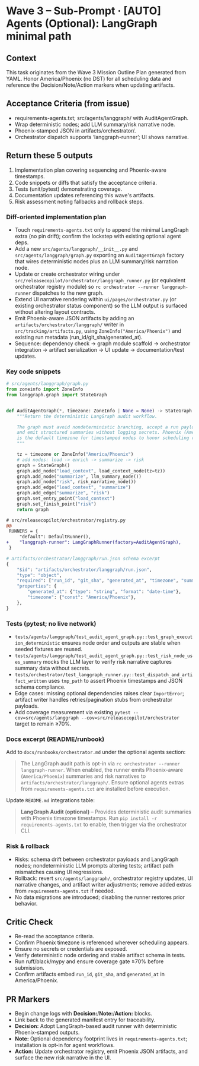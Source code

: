 # Wave 3 – Sub-Prompt · [AUTO] Agents (Optional): LangGraph minimal path

## Context
This task originates from the Wave 3 Mission Outline Plan generated from YAML. Honor America/Phoenix (no DST) for all scheduling data and reference the Decision/Note/Action markers when updating artifacts.

## Acceptance Criteria (from issue)
- requirements-agents.txt; src/agents/langgraph/ with AuditAgentGraph.
- Wrap deterministic nodes; add LLM summary/risk narrative node.
- Phoenix-stamped JSON in artifacts/orchestrator/.
- Orchestrator dispatch supports ‘langgraph-runner’; UI shows narrative.

## Return these 5 outputs
1. Implementation plan covering sequencing and Phoenix-aware timestamps.
2. Code snippets or diffs that satisfy the acceptance criteria.
3. Tests (unit/pytest) demonstrating coverage.
4. Documentation updates referencing this wave's artifacts.
5. Risk assessment noting fallbacks and rollback steps.

### Diff-oriented implementation plan
- Touch `requirements-agents.txt` only to append the minimal LangGraph extra (no pin drift); confirm the lockstep with existing optional agent deps.
- Add a new `src/agents/langgraph/__init__.py` and `src/agents/langgraph/graph.py` exporting an `AuditAgentGraph` factory that wires deterministic nodes plus an LLM summary/risk narration node.
- Update or create orchestrator wiring under `src/releasecopilot/orchestrator/langgraph_runner.py` (or equivalent orchestrator registry module) so `rc orchestrator --runner langgraph-runner` dispatches to the new graph.
- Extend UI narrative rendering within `ui/pages/orchestrator.py` (or existing orchestrator status component) so the LLM output is surfaced without altering layout contracts.
- Emit Phoenix-aware JSON artifacts by adding an `artifacts/orchestrator/langgraph/` writer in `src/tracking/artifacts.py`, using `ZoneInfo("America/Phoenix")` and existing run metadata (run_id/git_sha/generated_at).
- Sequence: dependency check → graph module scaffold → orchestrator integration → artifact serialization → UI update → documentation/test updates.

### Key code snippets
```python
# src/agents/langgraph/graph.py
from zoneinfo import ZoneInfo
from langgraph.graph import StateGraph


def AuditAgentGraph(*, timezone: ZoneInfo | None = None) -> StateGraph:
    """Return the deterministic LangGraph audit workflow.

    The graph must avoid nondeterministic branching, accept a run payload dict,
    and emit structured summaries without logging secrets. Phoenix (America/Phoenix)
    is the default timezone for timestamped nodes to honor scheduling rules.
    """

    tz = timezone or ZoneInfo("America/Phoenix")
    # add nodes: load -> enrich -> summarize -> risk
    graph = StateGraph()
    graph.add_node("load_context", load_context_node(tz=tz))
    graph.add_node("summarize", llm_summary_node())
    graph.add_node("risk", risk_narrative_node())
    graph.add_edge("load_context", "summarize")
    graph.add_edge("summarize", "risk")
    graph.set_entry_point("load_context")
    graph.set_finish_point("risk")
    return graph
```

```diff
# src/releasecopilot/orchestrator/registry.py
@@
 RUNNERS = {
     "default": DefaultRunner(),
+    "langgraph-runner": LangGraphRunner(factory=AuditAgentGraph),
 }
```

```python
# artifacts/orchestrator/langgraph/run.json schema excerpt
{
    "$id": "artifacts/orchestrator/langgraph/run.json",
    "type": "object",
    "required": ["run_id", "git_sha", "generated_at", "timezone", "summary", "risk"],
    "properties": {
        "generated_at": {"type": "string", "format": "date-time"},
        "timezone": {"const": "America/Phoenix"},
    },
}
```

### Tests (pytest; no live network)
- `tests/agents/langgraph/test_audit_agent_graph.py::test_graph_execution_deterministic` ensures node order and outputs are stable when seeded fixtures are reused.
- `tests/agents/langgraph/test_audit_agent_graph.py::test_risk_node_uses_summary` mocks the LLM layer to verify risk narrative captures summary data without secrets.
- `tests/orchestrator/test_langgraph_runner.py::test_dispatch_and_artifact_written` uses `tmp_path` to assert Phoenix timestamps and JSON schema compliance.
- Edge cases: missing optional dependencies raises clear `ImportError`; artifact writer handles retries/pagination stubs from orchestrator payloads.
- Add coverage measurement via existing `pytest --cov=src/agents/langgraph --cov=src/releasecopilot/orchestrator` target to remain ≥70%.

### Docs excerpt (README/runbook)
Add to `docs/runbooks/orchestrator.md` under the optional agents section:

> The LangGraph audit path is opt-in via `rc orchestrator --runner langgraph-runner`. When enabled, the runner emits Phoenix-aware (`America/Phoenix`) summaries and risk narratives to `artifacts/orchestrator/langgraph/`. Ensure optional agents extras from `requirements-agents.txt` are installed before execution.

Update `README.md` integrations table:

> **LangGraph Audit (optional)** – Provides deterministic audit summaries with Phoenix timezone timestamps. Run `pip install -r requirements-agents.txt` to enable, then trigger via the orchestrator CLI.

### Risk & rollback
- Risks: schema drift between orchestrator payloads and LangGraph nodes; nondeterministic LLM prompts altering tests; artifact path mismatches causing UI regressions.
- Rollback: revert `src/agents/langgraph/`, orchestrator registry updates, UI narrative changes, and artifact writer adjustments; remove added extras from `requirements-agents.txt` if needed.
- No data migrations are introduced; disabling the runner restores prior behavior.


## Critic Check
- Re-read the acceptance criteria.
- Confirm Phoenix timezone is referenced wherever scheduling appears.
- Ensure no secrets or credentials are exposed.
- Verify deterministic node ordering and stable artifact schema in tests.
- Run ruff/black/mypy and ensure coverage gate ≥70% before submission.
- Confirm artifacts embed `run_id`, `git_sha`, and `generated_at` in America/Phoenix.

## PR Markers
- Begin change logs with **Decision:**/**Note:**/**Action:** blocks.
- Link back to the generated manifest entry for traceability.
- **Decision:** Adopt LangGraph-based audit runner with deterministic Phoenix-stamped outputs.
- **Note:** Optional dependency footprint lives in `requirements-agents.txt`; installation is opt-in for agent workflows.
- **Action:** Update orchestrator registry, emit Phoenix JSON artifacts, and surface the new risk narrative in the UI.
